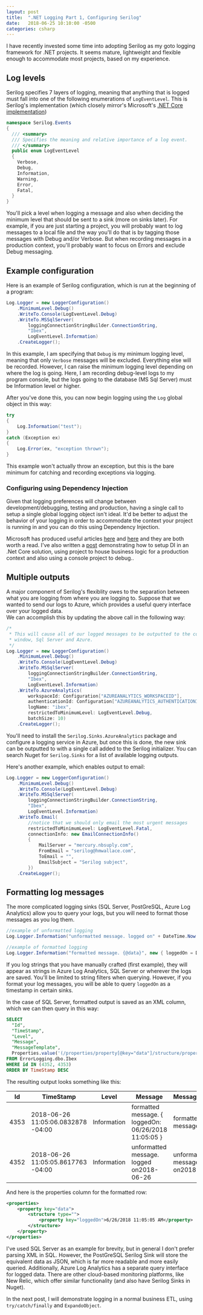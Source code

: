 ```yaml
---
layout: post
title:  ".NET Logging Part 1, Configuring Serilog"
date:   2018-06-25 10:10:00 -0500
categories: csharp
---
```


I have recently invested some time into adopting Serilog as my goto logging framework for .NET projects.  It seems 
mature, lightweight and flexible enough to accommodate most projects, based on my experience.

## Log levels

Serilog specifies 7 layers of logging, meaning that anything that is logged must fall into one of the following 
enumerations of `LogEventLevel`.  This is Serilog's implementation (which closely mirror's Microsoft's [.NET Core
implementation][0])

```csharp
namespace Serilog.Events
{
  /// <summary>
  /// Specifies the meaning and relative importance of a log event.
  /// </summary>
  public enum LogEventLevel
  {
    Verbose,
    Debug,
    Information,
    Warning,
    Error,
    Fatal,
  }
}
```

You'll pick a level when logging a message and also when deciding the minimum level that should be sent to a sink 
(more on sinks later).  For example, if you are just starting a project, you will probably want to log messages to
a local file and the way you'll do that is by tagging those messages with Debug and/or Verbose.  But when recording 
messages in a production context, you'll probably want to focus on Errors and exclude Debug messaging.

## Example configuration

Here is an example of Serilog configuration, which is run at the beginning of a program:

```csharp
Log.Logger = new LoggerConfiguration()
    .MinimumLevel.Debug()
    .WriteTo.Console(LogEventLevel.Debug)
    .WriteTo.MSSqlServer(
        loggingConnectionStringBuilder.ConnectionString, 
        "Ibex", 
        LogEventLevel.Information)
    .CreateLogger();
```

In this example, I am specifying that `Debug` is my minimum logging level, meaning that only `Verbose` messages will be
excluded.  Everything else will be recorded.  However, I can raise the minimum logging level depending on where the
log is going.  Here, I am recording debug-level logs to my program console, but the logs going to the database (MS Sql 
Server) must be Information level or higher.

After you've done this, you can now begin logging using the `Log` global object in this way:

```csharp
try
{
    Log.Information("test");
}
catch (Exception ex)
{
    Log.Error(ex, "exception thrown");
}
```

This example won't actually throw an exception, but this is the bare minimum for catching and recording exceptions via
logging.

### Configuring using Dependency Injection

Given that logging preferences will change between development/debugging, testing and production, having a single call 
to setup a single global logging object isn't ideal.  It'd be better to adjust the behavior of your logging in order to 
accommodate the context your project is running in and you can do this using Dependency Injection.  

Microsoft has produced useful articles [here][1] and [here][2] and they are both worth a read.  I've also written a 
[post][3] demonstrating how to setup DI in an .Net Core solution, using project to house business logic for a production 
context and also using a console project to debug..

## Multiple outputs

A major component of Serilog's flexiblity owes to the separation between what you are logging from where you are logging
to.  Suppose that we wanted to send our logs to Azure, which provides a useful query interface over your logged data.  
We can accomplish this by updating the above call in the following way:

```csharp
/*
 * This will cause all of our logged messages to be outputted to the console 
 * window, Sql Server and Azure.
 */
Log.Logger = new LoggerConfiguration()
    .MinimumLevel.Debug()
    .WriteTo.Console(LogEventLevel.Debug)
    .WriteTo.MSSqlServer(
        loggingConnectionStringBuilder.ConnectionString, 
        "Ibex", 
        LogEventLevel.Information)
    .WriteTo.AzureAnalytics(
        workspaceId: Configuration["AZUREANALYTICS_WORKSPACEID"],
        authenticationId: Configuration["AZUREANALYTICS_AUTHENTICATIONID"],
        logName: "ibex",
        restrictedToMinimumLevel: LogEventLevel.Debug, 
        batchSize: 10)
    .CreateLogger();
```


You'll need to install the `Serilog.Sinks.AzureAnalytics` package and configure a logging service in Azure, but once 
this is done, the new sink can be outputted to with a single call added to the Serilog initializer.  You can search
Nuget for `Serilog.Sinks` for a list of available logging outputs.  

Here's another example, which enables output to email:

```csharp
Log.Logger = new LoggerConfiguration()
    .MinimumLevel.Debug()
    .WriteTo.Console(LogEventLevel.Debug)
    .WriteTo.MSSqlServer(
        loggingConnectionStringBuilder.ConnectionString, 
        "Ibex", 
        LogEventLevel.Information)
    .WriteTo.Email( 
        //notice that we should only email the most urgent messages
        restrictedToMinimumLevel: LogEventLevel.Fatal, 
        connectionInfo: new EmailConnectionInfo()
        {
            MailServer = "mercury.nbsuply.com",
            FromEmail = "serilog@hmwallace.com",
            ToEmail = "",
            EmailSubject = "Serilog subject",
        })
    .CreateLogger();
```

## Formatting log messages

The more complicated logging sinks (SQL Server, PostGreSQL, Azure Log Analytics) allow you to query your logs, but you
will need to format those messages as you log them.

```csharp
//example of unformatted logging
Log.Logger.Information("unformatted message. logged on" + DateTime.Now.ToString("yyyy-MM-dd"));

//example of formatted logging
Log.Logger.Information("formatted message. {@data}", new { loggedOn = DateTime.Now });
```

If you log strings that you have manually crafted (first example), they will appear as strings in Azure Log Analytics, 
SQL Server or wherever the logs are saved.  You'll be limited to string filters when querying.  However, if you format 
your log messages, you will be able to query `loggedOn` as a timestamp in certain sinks.

In the case of SQL Server, formatted output is saved as an XML column, which we can then query in this way:

```sql
SELECT
  "Id",
  "TimeStamp",
  "Level",
  "Message",
  "MessageTemplate",
  Properties.value('(/properties/property[@key="data"]/structure/property[@key="loggedOn"])[1]', 'datetime') loggedOn
FROM ErrorLogging.dbo.Ibex
WHERE id IN (4352, 4353)
ORDER BY TimeStamp DESC
```

The resulting output looks something like this:

Id|TimeStamp|Level|Message|MessageTemplate|loggedOn
--- | --- | --- | --- | --- | ---   
4353|2018-06-26 11:05:06.0832878 -04:00|Information|formatted message. { loggedOn: 06/26/2018 11:05:05 }|formatted message. {@data}|2018-06-26 11:05:05.000
4352|2018-06-26 11:05:05.8617763 -04:00|Information|unformatted message. logged on2018-06-26|unformatted message. logged on2018-06-26

And here is the properties column for the formatted row:

```xml
<properties>
    <property key="data">
        <structure type="">
            <property key="loggedOn">6/26/2018 11:05:05 AM</property>
        </structure>
    </property>
</properties>
```

I've used SQL Server as an example for brevity, but in general I don't prefer parsing XML in SQL.  However, the
PostGreSQL Serilog Sink will store the equivalent data as JSON, which is far more readable and more easily queried.
Additionally, Azure Log Analytics has a separate query interface for logged data.  There are other cloud-based
monitoring platforms, like New Relic, which offer similar functionality (and also have Serilog Sinks in Nuget).

In the next post, I will demonstrate logging in a normal business ETL, using `try/catch/finally` and `ExpandoObject`.

[0]: https://docs.microsoft.com/en-us/dotnet/api/microsoft.extensions.logging.loglevel?view=aspnetcore-2.1
[1]: https://msdn.microsoft.com/en-us/magazine/mt707534.aspx
[2]: https://docs.microsoft.com/en-us/aspnet/core/fundamentals/dependency-injection?view=aspnetcore-2.1
[3]: https://vector623.github.io/csharp/2018/05/05/dependency-injection-example.html